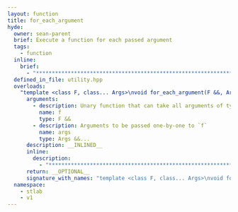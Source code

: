 ```yaml
---
layout: function
title: for_each_argument
hyde:
  owner: sean-parent
  brief: Execute a function for each passed argument
  tags:
    - function
  inline:
    brief:
      - "***********************************************************************************************"
  defined_in_file: utility.hpp
  overloads:
    "template <class F, class... Args>\nvoid for_each_argument(F &&, Args &&...)":
      arguments:
        - description: Unary function that can take all arguments of type `Args`
          name: f
          type: F &&
        - description: Arguments to be passed one-by-one to `f`
          name: args
          type: Args &&...
      description: __INLINED__
      inline:
        description:
          - "***********************************************************************************************"
      return: __OPTIONAL__
      signature_with_names: "template <class F, class... Args>\nvoid for_each_argument(F && f, Args &&... args)"
  namespace:
    - stlab
    - v1
---
```

